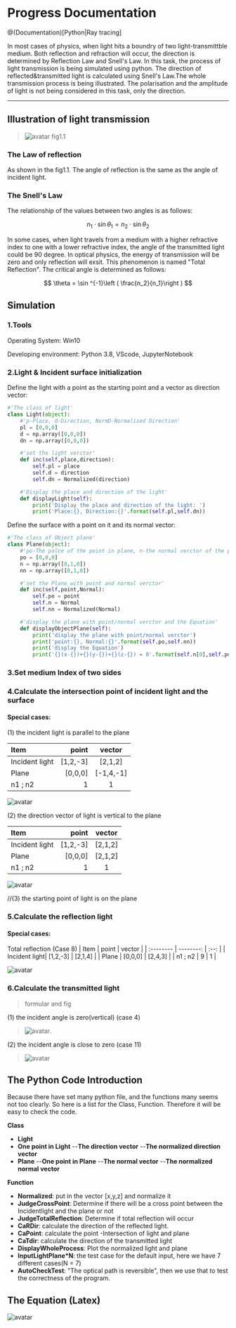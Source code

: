 # Progress Documentation

@(Documentation)[Python|Ray tracing]

In most cases of physics, when light hits a boundry of two light-transmittble medium. Both reflection and refraction will occur, the direction is determined by Reflection Law and Snell's Law. In this task, the process of light transmission is being simulated using python. The direction of reflected&transmitted light is calculated using Snell's Law.The whole transmission process is being illustrated. The polarisation and the amplitude of light is not being considered in this task, only the direction. 

-------------------

## Illustration of light transmission

> ![avatar](/Figure/geogebra-export.png) fig1.1



### The Law of reflection
As shown in the fig1.1. The angle of reflection is the same as the angle of incident light.

### The Snell's Law
The relationship of the values between two angles is as follows:

$$  n_1 \cdot \sin \theta _1 = n_2 \cdot \sin \theta _2 $$  


In some cases, when light travels from a medium with a higher refractive index to one with a lower refractive index, the angle of the transmitted light could be 90 degree. In optical physics, the energy of transmission will be zero and only reflection will exsit. This phenomenon is named "Total Reflection". The critical angle is determined as follows:

$$ \theta  = \sin ^{-1}\left ( \frac{n_2}{n_1}\right ) $$

## Simulation 
### 1.Tools
Operating System: Win10

Developing environment: Python 3.8, VScode, JupyterNotebook
### 2.Light & Incident surface initialization
Define the light with a point as the starting point and a vector as direction vector:
``` python
#'The class of light'
class Light(object):
    #'p-Place, d-Direction, NormD-Normalized Direction'
    pl = [0,0,0]
    d = np.array([0,0,0])
    dn = np.array([0,0,0])

    #'set the light verctor'
    def inc(self,place,direction):
        self.pl = place
        self.d = direction
        self.dn = Normalized(direction)

    #'Display the place and direction of the light'
    def displayLight(self):
        print('Display the place and direction of the light: ')
        print('Place:{}, Direction:{}'.format(self.pl,self.dn))
```
Define the surface with a point on it and its normal vector:
``` python
#'The class of Object plane'
class Plane(object):
    #'po-The palce of the point in plane, n-the normal verctor of the plane'
    po = [0,0,0]
    n = np.array([0,1,0])
    nn = np.array([0,1,0])

    #'set the Plane with point and normal verctor'
    def inc(self,point,Normal):
        self.po = point
        self.n = Normal
        self.nn = Normalized(Normal)

    #'display the plane with point/normal verctor and the Equation'
    def displayObjectPlane(self):
        print('display the plane with point/normal verctor')
        print('point:{}, Normal:{}'.format(self.po,self.nn))
        print('display the Equation')
        print('{}(x-{})+{}(y-{})+{}(z-{}) = 0'.format(self.n[0],self.po[0],self.n[1],self.po[1],self.n[2],self.po[2],))
```
### 3.Set medium Index of two sides

### 4.Calculate the intersection point of incident light and the surface

 
#### Special cases:
(1) the incident light is parallel to the plane

| Item      |    point  | vector  |
| :-------- | --------: | :--:    |
| Incident light| [1,2,-3]  | [2,1,2]   |
| Plane         | [0,0,0]   | [-1,4,-1] |
| n1 ; n2       |    1      |     1     |

![avatar](/Figure/Case_1.png)

(2) the direction vector of light is vertical to the plane

| Item      |    point  | vector  |
| :-------- | --------: | :--:    |
| Incident light| [1,2,-3]  | [2,1,2]   |
| Plane         | [0,0,0]   | [2,1,2]   |
| n1 ; n2       |    1      |     1     |

![avatar](/Figure/Case_2.png)

//(3) the starting point of light is on the plane
### 5.Calculate the reflection light

#### Special cases:

Total reflection (Case 8)
| Item      |    point  | vector  |
| :-------- | --------: | :--:    |
| Incident light| [1,2,-3]  | [2,1,4]   |
| Plane         | [0,0,0]   | [2,4,3]   |
| n1 ; n2       |    9      |     1     |

![avatar](/Figure/Case_8.png)

### 6.Calculate the transmitted light
> formular and fig

(1) the incident angle is zero(vertical) (case 4)
> ![avatar](/Figure/Case_4.png).

(2) the incident angle is close to zero (case 11)
> ![avatar](/Figure/Case_11.png)




## The Python Code Introduction
Because there have set many python file, and the functions many seems not too clearly. So here is a list for the Class, Function. Therefore it will be easy to check the code. 

**Class**
- **Light** 
 - **One point in Light**
--**The direction vector**
--**The normalized direction vector**
- **Plane**
--**One point in Plane**
--**The normal vector**
--**The normalized normal vector**

**Function**
- **Normalized**: put in the vector [x,y,z] and normalize it
- **JudgeCrossPoint**: Determine if there will be a cross point between the Incidentlight and the plane or not
- **JudgeTotalReflection**: Determine if total reflection will occur
- **CaRDir**: calculate the direction of the reflected light.
- **CaPoint**: calculate the point -Intersection of light and plane
- **CaTdir**: calculate the direction of the transmitted light
- **DisplayWholeProcess**: Plot the normalized light and plane
- **InputLightPlane*N**: the test case for the default input, here we have 7 different cases(N = 7)
- **AutoCheckTest**: "The optical path is reversible", then we use that to test the correctness of the program.


## The Equation (Latex)

![avatar](README_The_Equation1.png)

